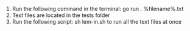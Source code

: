 1. Run the following command in the terminal: go run . %filename%.txt
2. Text files are located in the tests folder
3. Run the following script: sh lem-in.sh to run all the text files at once


